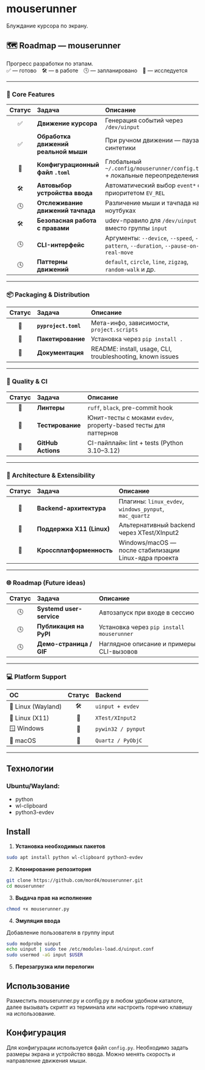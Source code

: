 # mouserunner

Блуждание курсора по экрану.

## 🗺️ Roadmap — mouserunner

Прогресс разработки по этапам.  
✅ — готово 🛠 — в работе 🕓 — запланировано 🚧 — исследуется

---

### 🧩 Core Features
| Статус | Задача | Описание |
|:------:|:-------|:----------|
| ✅ | **Движение курсора** | Генерация событий через `/dev/uinput` |
| ✅ | **Обработка движений реальной мыши** | При ручном движении — пауза синтетики |
| 🚧 | **Конфигурационный файл `.toml`** | Глобальный `~/.config/mouserunner/config.toml` + локальные переопределения |
| 🛠 | **Автовыбор устройства ввода** | Автоматический выбор `event*` с приоритетом `EV_REL` |
| 🕓 | **Отслеживание движений тачпада** | Различение мыши и тачпада на ноутбуках |
| 🛠 | **Безопасная работа с правами** | udev-правило для `/dev/uinput` вместо группы `input` |
| 🕓 | **CLI-интерфейс** | Аргументы: `--device`, `--speed`, `--pattern`, `--duration`, `--pause-on-real-move` |
| 🕓 | **Паттерны движений** | `default`, `circle`, `line`, `zigzag`, `random-walk` и др. |

---

### 📦 Packaging & Distribution
| Статус | Задача | Описание |
|:------:|:-------|:----------|
| 🚧 | **`pyproject.toml`** | Мета-инфо, зависимости, `project.scripts` |
| 🚧 | **Пакетирование** | Установка через `pip install .` |
| 🚧 | **Документация** | README: install, usage, CLI, troubleshooting, known issues |

---

### 🧪 Quality & CI
| Статус | Задача | Описание |
|:------:|:-------|:----------|
| 🚧 | **Линтеры** | `ruff`, `black`, pre-commit hook |
| 🚧 | **Тестирование** | Юнит-тесты с моками `evdev`, property-based тесты для паттернов |
| 🚧 | **GitHub Actions** | CI-пайплайн: lint + tests (Python 3.10–3.12) |

---

### 🧱 Architecture & Extensibility
| Статус | Задача | Описание |
|:------:|:-------|:----------|
| 🚧 | **Backend-архитектура** | Плагины: `linux_evdev`, `windows_pynput`, `mac_quartz` |
| 🚧 | **Поддержка X11 (Linux)** | Альтернативный backend через XTest/XInput2 |
| 🚧 | **Кроссплатформенность** | Windows/macOS — после стабилизации Linux-ядра проекта |

---

### 🌐 Roadmap (Future ideas)
| Статус | Задача | Описание |
|:------:|:-------|:----------|
| 🕓 | **Systemd user-service** | Автозапуск при входе в сессию |
| 🕓 | **Публикация на PyPI** | Установка через `pip install mouserunner` |
| 🕓 | **Демо-страница / GIF** | Наглядное описание и примеры CLI-вызовов |

---

### 💻 Platform Support
| ОС | Статус | Backend |
|:--|:--:|:--|
| 🐧 Linux (Wayland) | 🛠 | `uinput + evdev` |
| 🐧 Linux (X11) | 🚧 | `XTest/XInput2` |
| 🪟 Windows | 🚧 | `pywin32 / pynput` |
| 🍎 macOS | 🚧 | `Quartz / PyObjC` |

---

## Технологии

### Ubuntu/Wayland:
- python
- wl-clipboard
- python3-evdev

## Install

1. **Установка необходимых пакетов**
```bash
sudo apt install python wl-clipboard python3-evdev
```
2. **Клонирование репозитория**
```bash
git clone https://github.com/mord4/mouserunner.git
cd mouserunner
```
3. **Выдача прав на исполнение**
```bash
chmod +x mouserunner.py
```
4. **Эмуляция ввода**

Добавление пользователя в группу input
```bash
sudo modprobe uinput
echo uinput | sudo tee /etc/modules-load.d/uinput.conf
sudo usermod -aG input $USER
```
5. **Перезагрузка или перелогин**

## Использование

Разместить mouserunner.py и config.py в любом удобном каталоге, далее вызывать скрипт из терминала или настроить горячию клавишу на использование.

## Конфигурация

Для конфигурации используется файл `config.py`.
Необходимо задать размеры экрана и устройство ввода.
Можно менять скорость и направление движения мыши.
